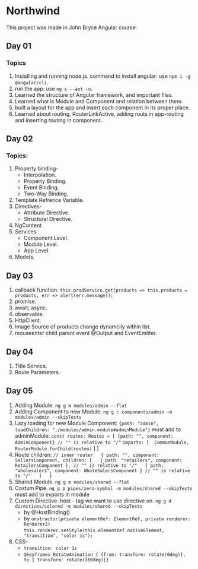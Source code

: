 # Northwind

This project was made in John Bryce Angular course.

## Day 01

### Topics
01. Installing and running node.js.
command to install angular: use `npm i -g @angular/cli`.
02. run the app: use `ng s --aot -o`.
03. Learned the structure of Angular framework, and important files.
04. Learned what is Module and Component and relation between them.
05. built a layout for the app and insert each component in its proper place.
06. Learned about routing, RouterLinkActive, adding routs in app-routing and inserting routing in component.

## Day 02

### Topics:
01. Property binding-
    - Interpolation.
    - Property Binding.
    - Event Binding.
    - Two-Way Binding.
02. Template Refrence Variable.
03. Directives-
    + Attribute Directive.
    + Structural Directive.
04. NgContent
05. Services
    * Component Level.
    * Module Level.
    * App Level.
06. Models.

## Day 03
01. callback function.
    `this.prodService.get(products => this.products = products, err => alert(err.message));`
02. promise.
03. await; async.
04. observable.
05. HttpClient.
06. Image Source of products change dynamcily within list.
07. mouseenter child parent event @Output and EventEmitter.

## Day 04
01. Title Service.
02. Route Parameters.

## Day 05
01. Adding Module.
    `ng g m modules/admin --flat`
02. Adding Component to new Module.
    `ng g c components/admin -m modules/admin --skipTests`
03. Lazy loading for new Module Component:
    `{path: "admin", loadChildren: "./modules/admin.module#adminModule"}`
    must add to adminModule:
    `
    const routes: Routes = [
    {path: "", component: AdminComponent} // "" is relative to "/"
    `
    `
    imports: [ 
    CommonModule,
    RouterModule.forChild(routes)
    `
  ]
]
04. Route children:
    `
    // inner router  
    {
        path: "", component: SellersComponent, children: [  
            { path: "retailers", component: RetailersComponent }, // "" is relative to "/"  
            { path: "wholesalers", component: WholeSalersComponent } // "" is relative to "/"  
        ]  
    }
    `
05. Shared Module.
    `ng g m modules/shared --flat`
06. Costum Pipe.
    `ng g p pipes/zero-symbol -m modules/shared --skipTests`
    must add to exports in module
07. Custom Directive.
    host - tag we want to use directive on.
    `ng g d directives/colored -m modules/shared --skipTests`
    * by @HostBinding()
    * by `onstructor(private elementRef: ElementRef, private renderer: Renderer2)`  
    `this.renderer.setStyle(this.elementRef.nativeElement, "transition", "color 1s");`
08. CSS-
    * `transition: color 1s`
    * `@keyframes RotateAnimation { {from: transform: rotate(0deg)}, to { transform: rotate(360deg)}} `


